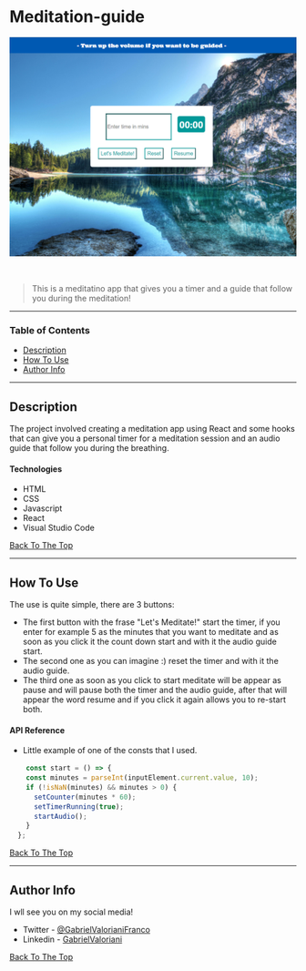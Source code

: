 # Meditation-guide


![Project Image](./src/components/images/Preview.PNG)

</br>


> This is a meditatino app that gives you a timer and a guide that follow you during the meditation!
---

### Table of Contents

- [Description](#description)
- [How To Use](#how-to-use)
- [Author Info](#author-info)

---

## Description

The project involved creating a meditation app using React and some hooks that can give you a personal timer for a meditation session and an audio guide that follow you during the breathing. 

#### Technologies

- HTML  
- CSS
- Javascript
- React
- Visual Studio Code


[Back To The Top](#Meditation-guide)

---

## How To Use

The use is quite simple, there are 3 buttons: 
- The first button with the frase "Let's Meditate!" start the timer, if you enter for example 5 as the minutes that you want to meditate and as soon as you click it the count down start and with it the audio guide start. 
- The second one as you can imagine :) reset the timer and with it the audio guide. 
- The third one as soon as you click to start meditate will be appear as pause and will pause both the timer and the audio guide, after that will appear the word resume and if you click it again allows you to re-start both.


#### API Reference
- Little example of one of the consts that I used.

```javascript
    const start = () => {
    const minutes = parseInt(inputElement.current.value, 10);
    if (!isNaN(minutes) && minutes > 0) {
      setCounter(minutes * 60);
      setTimerRunning(true);
      startAudio();
    }
  };
```
[Back To The Top](#Meditation-guide)

---


## Author Info
I wll see you on my social media!

- Twitter - [@GabrielValorianiFranco](https://twitter.com/GabrielValoria)
- Linkedin - [GabrielValoriani](https://www.linkedin.com/in/gabriel-valoriani-franco-9971a3291/)

[Back To The Top](#Meditation-guide)